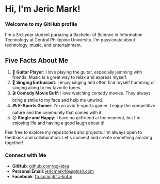 # Hi, I'm Jeric Mark!

### Welcome to my GitHub profile

I'm a 3rd-year student pursuing a Bachelor of Science in Information Technology at Central Philippine University. I'm passionate about technology, music, and entertainment.

## Five Facts About Me

1. 🎸 **Guitar Player**: I love playing the guitar, especially jamming with friends. Music is a great way to relax and express myself.
2. 🎤 **Singing Enthusiast**: I enjoy singing and often find myself humming or singing along to my favorite tunes.
3. 🎬 **Comedy Movie Buff**: I love watching comedy movies. They always bring a smile to my face and help me unwind.
4. 🎮 **E-Sports Gamer**: I'm an avid E-sports gamer. I enjoy the competitive nature and the community that comes with it.
5. 😆 **Single and Happy**: I have no girlfriend at the moment, but I'm enjoying life and having a good laugh about it!

Feel free to explore my repositories and projects. I'm always open to feedback and collaboration. Let's connect and create something amazing together!

### Connect with Me

- **GitHub**: [github.com/ggkidea](https://github.com/ggkidea)
- **Personal Email**: [jericmark46@gmail.com](mailto:jericmark46@gmail.com)
- **Facebook**: [fb.com/j3r1c-kr4m](https://fb.com/j3r1c-kr4m)
